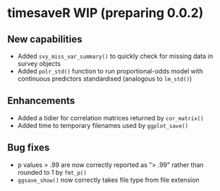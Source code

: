 # timesaveR WIP (preparing 0.0.2)

## New capabilities

* Added `svy_miss_var_summary()` to quickly check for missing data in survey objects
* Added `polr_std()` function to run proportional-odds model with continuous predictors standardised (analogous to `lm_std()`)

## Enhancements

* Added a tidier for correlation matrices returned by `cor_matrix()`
* Added time to temporary filenames used by `ggplot_save()`

## Bug fixes

* p values > .99 are now correctly reported as "> .99" rather than rounded to 1 by `fmt_p()`
* `ggsave_show()` now correctly takes file type from file extension